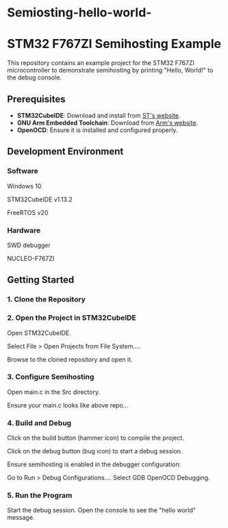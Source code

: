 # Semiosting-hello-world-
# STM32 F767ZI Semihosting Example

This repository contains an example project for the STM32 F767ZI microcontroller to demonstrate semihosting by printing "Hello, World!" to the debug console.

## Prerequisites

- **STM32CubeIDE**: Download and install from [ST's website](https://www.st.com/en/development-tools/stm32cubeide.html).
- **GNU Arm Embedded Toolchain**: Download from [Arm's website](https://developer.arm.com/tools-and-software/open-source-software/developer-tools/gnu-toolchain/gnu-rm).
- **OpenOCD**: Ensure it is installed and configured properly.
## Development Environment
### Software

Windows 10

STM32CubeIDE v1.13.2

FreeRTOS v20

### Hardware
SWD debugger

NUCLEO-F767ZI

## Getting Started

### 1. Clone the Repository

### 2. Open the Project in STM32CubeIDE
Open STM32CubeIDE.

Select File > Open Projects from File System....

Browse to the cloned repository and open it.


### 3. Configure Semihosting
Open main.c in the Src directory.

Ensure your main.c looks like above repo...


### 4. Build and Debug
Click on the build button (hammer icon) to compile the project.

Click on the debug button (bug icon) to start a debug session.

Ensure semihosting is enabled in the debugger configuration:

Go to Run > Debug Configurations....
Select GDB OpenOCD Debugging.

### 5. Run the Program
Start the debug session.
Open the console to see the "hello world" message.
